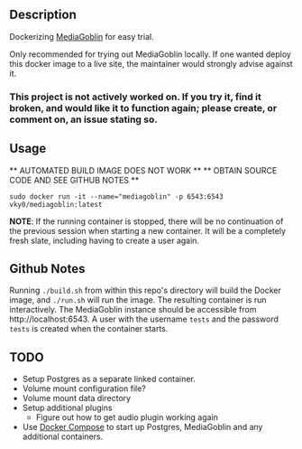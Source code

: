 ## Description

Dockerizing [MediaGoblin](http://mediagoblin.org/) for easy trial.

Only recommended for trying out MediaGoblin locally. If one wanted deploy this docker image to a live site, the maintainer would strongly advise against it.

### This project is not actively worked on. If you try it, find it broken, and would like it to function again; please create, or comment on, an issue stating so.

## Usage

** AUTOMATED BUILD IMAGE DOES NOT WORK **
** OBTAIN SOURCE CODE AND SEE GITHUB NOTES **

    sudo docker run -it --name="mediagoblin" -p 6543:6543 vky0/mediagoblin:latest

**NOTE**: If the running container is stopped, there will be no continuation of the previous session when starting a new container. It will be a completely fresh slate, including having to create a user again.

## Github Notes

Running `./build.sh` from within this repo's directory will build the Docker image, and `./run.sh` will run the image. The resulting container is run interactively. The MediaGoblin instance should be accessible from http://localhost:6543. A user with the username `tests` and the password `tests` is created when the container starts.

## TODO

* Setup Postgres as a separate linked container.
* Volume mount configuration file?
* Volume mount data directory
* Setup additional plugins
    * Figure out how to get audio plugin working again
* Use [Docker Compose](https://docs.docker.com/compose/) to start up Postgres, MediaGoblin and any additional containers.
